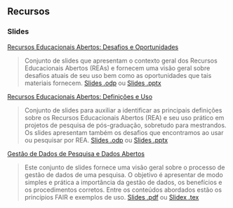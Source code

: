 ## Recursos

### Slides
[Recursos Educacionais Abertos: Desafios e Oportunidades](https://educapes.capes.gov.br/handle/capes/600490)
> Conjunto de slides que apresentam o contexto geral dos Recursos Educacionais Abertos (REAs) e fornecem uma visão geral sobre desafios atuais de seu uso bem como as oportunidades que tais materiais fornecem. [Slides .odp](https://educapes.capes.gov.br/bitstream/capes/600490/2/REA%20desafios%20e%20oportunidades.odp) ou [Slides .pptx](https://educapes.capes.gov.br/bitstream/capes/600490/3/REA%20desafios%20e%20oportunidades.pptx)

[Recursos Educacionais Abertos: Definições e Uso](https://educapes.capes.gov.br/handle/capes/600488)
> Conjunto de slides para auxiliar a identificar as principais definições sobre os Recursos Educacionais Abertos (REA) e seu uso prático em projetos de pesquisa de pós-graduação, sobretudo para mestrandos. Os slides apresentam também os desafios que encontramos ao usar ou pesquisar por REA. [Slides .odp](https://educapes.capes.gov.br/bitstream/capes/600488/2/REA-Defini%c3%a7%c3%b5es%20e%20Uso%20%28Libre%20Office%29.odp) ou [Slides .pptx](https://educapes.capes.gov.br/bitstream/capes/600488/3/REA-Defini%c3%a7%c3%b5es%20e%20Uso%20%28power%20point%29.pptx)

[Gestão de Dados de Pesquisa e Dados Abertos](https://educapes.capes.gov.br/handle/capes/601968)
> Este conjunto de slides fornece uma visão geral sobre o processo de gestão de dados de uma pesquisa. O objetivo é apresentar de modo simples e prática a importância da gestão de dados, os benefícios e os procedimentos corretos. Entre os conteúdos abordados estão os princípios FAIR e exemplos de uso. [Slides .pdf](https://educapes.capes.gov.br/bitstream/capes/601968/3/Dados_Abertos.pdf) ou [Slidex .tex](https://educapes.capes.gov.br/bitstream/capes/601968/4/dados_abertos%20%28latex%29.zip)